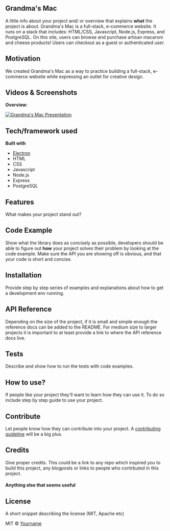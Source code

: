 ## Grandma's Mac
A little info about your project and/ or overview that explains **what** the project is about.
Grandma's Mac is a full-stack, e-commerce website. It runs on a stack that includes: HTML/CSS, Javascript, Node.js, Express, and PostgreSQL. On this site, users can browse and purchase artisan macaroni and cheese products! Users can checkout as a guest or authenticated user.

## Motivation
We created Grandma's Mac as a way to practice building a full-stack, e-commerce website while expressing an outlet for creative design.
 
## Videos & Screenshots
**Overview**:

[![Grandma's Mac Presentation](http://i3.ytimg.com/vi/247hNkqLX1k/hqdefault.jpg)](https://www.youtube.com/watch?v=247hNkqLX1k&amp%3Bindex=4)

## Tech/framework used
<b>Built with</b>
- [Electron](https://electron.atom.io)
- HTML
- CSS
- Javascript
- Node.js
- Express
- PostgreSQL

## Features
What makes your project stand out?

## Code Example
Show what the library does as concisely as possible, developers should be able to figure out **how** your project solves their problem by looking at the code example. Make sure the API you are showing off is obvious, and that your code is short and concise.

## Installation
Provide step by step series of examples and explanations about how to get a development env running.

## API Reference

Depending on the size of the project, if it is small and simple enough the reference docs can be added to the README. For medium size to larger projects it is important to at least provide a link to where the API reference docs live.

## Tests
Describe and show how to run the tests with code examples.

## How to use?
If people like your project they’ll want to learn how they can use it. To do so include step by step guide to use your project.

## Contribute

Let people know how they can contribute into your project. A [contributing guideline](https://github.com/zulip/zulip-electron/blob/master/CONTRIBUTING.md) will be a big plus.

## Credits
Give proper credits. This could be a link to any repo which inspired you to build this project, any blogposts or links to people who contrbuted in this project. 

#### Anything else that seems useful

## License
A short snippet describing the license (MIT, Apache etc)

MIT © [Yourname]()
